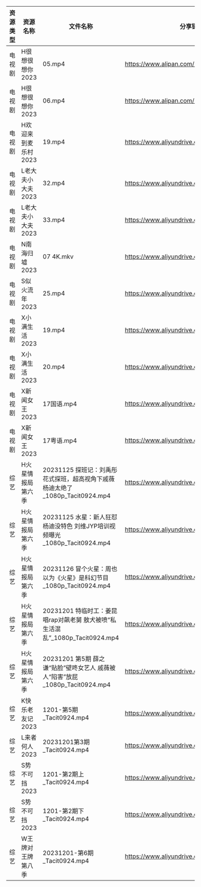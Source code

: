 | 资源类型 | 资源名称         | 文件名称                                                     | 分享链接                                      | 更新时间                |
| ---- | ------------ | -------------------------------------------------------- | ----------------------------------------- | ------------------- |
| 电视剧  | H很想很想你2023   | 05.mp4                                                   | https://www.alipan.com/s/hfMyZXe5zKx      | 2023-12-02 00:05:08 |
| 电视剧  | H很想很想你2023   | 06.mp4                                                   | https://www.alipan.com/s/hfMyZXe5zKx      | 2023-12-02 00:05:08 |
| 电视剧  | H欢迎来到麦乐村2023 | 19.mp4                                                   | https://www.aliyundrive.com/s/QrujKMCon12 | 2023-12-02 00:05:11 |
| 电视剧  | L老大夫小大夫2023  | 32.mp4                                                   | https://www.aliyundrive.com/s/GWSE766C2nF | 2023-12-02 00:05:16 |
| 电视剧  | L老大夫小大夫2023  | 33.mp4                                                   | https://www.aliyundrive.com/s/GWSE766C2nF | 2023-12-02 00:05:15 |
| 电视剧  | N南海归墟2023    | 07 4K.mkv                                                | https://www.aliyundrive.com/s/osS6eneRJvi | 2023-12-02 00:05:20 |
| 电视剧  | S似火流年2023    | 25.mp4                                                   | https://www.aliyundrive.com/s/UKFtN7MHpX6 | 2023-12-02 00:05:22 |
| 电视剧  | X小满生活2023    | 19.mp4                                                   | https://www.aliyundrive.com/s/1NqSyazx3ao | 2023-12-02 00:05:29 |
| 电视剧  | X小满生活2023    | 20.mp4                                                   | https://www.aliyundrive.com/s/1NqSyazx3ao | 2023-12-02 00:05:28 |
| 电视剧  | X新闻女王2023    | 17国语.mp4                                                 | https://www.aliyundrive.com/s/pQso7VmMDJg | 2023-12-02 00:05:32 |
| 电视剧  | X新闻女王2023    | 17粤语.mp4                                                 | https://www.aliyundrive.com/s/pQso7VmMDJg | 2023-12-02 00:05:32 |
| 综艺   | H火星情报局第六季    | 20231125 探班记：刘禹彤花式探班，超高视角下戚薇杨迪太绝了_1080p_Tacit0924.mp4    | https://www.aliyundrive.com/s/4azyom2fB4x | 2023-12-02 00:05:49 |
| 综艺   | H火星情报局第六季    | 20231125 水星：新人狂怼杨迪没特色 刘维JYP培训视频曝光_1080p_Tacit0924.mp4    | https://www.aliyundrive.com/s/4azyom2fB4x | 2023-12-02 00:05:48 |
| 综艺   | H火星情报局第六季    | 20231126 冒个火星：周也以为《火星》是科幻节目_1080p_Tacit0924.mp4          | https://www.aliyundrive.com/s/4azyom2fB4x | 2023-12-02 00:05:48 |
| 综艺   | H火星情报局第六季    | 20231201 特临时工：姜昆唱rap对飙老舅 敖犬被喷“私生活混乱”_1080p_Tacit0924.mp4 | https://www.aliyundrive.com/s/4azyom2fB4x | 2023-12-02 00:05:48 |
| 综艺   | H火星情报局第六季    | 20231201 第5期 薛之谦“贴脸”壁咚女艺人 戚薇被人“陷害”放屁_1080p_Tacit0924.mp4 | https://www.aliyundrive.com/s/4azyom2fB4x | 2023-12-02 00:05:47 |
| 综艺   | K快乐老友记2023   | 1201-第5期_Tacit0924.mp4                                   | https://www.aliyundrive.com/s/BxVL5bRR35N | 2023-12-02 00:05:54 |
| 综艺   | L来者何人2023    | 20231201第3期_Tacit0924.mp4                                | https://www.aliyundrive.com/s/r23ozuJUsih | 2023-12-02 00:05:57 |
| 综艺   | S势不可挡2023    | 1201-第2期上_Tacit0924.mp4                                  | https://www.aliyundrive.com/s/YDxMP5fStTR | 2023-12-02 00:06:09 |
| 综艺   | S势不可挡2023    | 1201-第2期下_Tacit0924.mp4                                  | https://www.aliyundrive.com/s/YDxMP5fStTR | 2023-12-02 00:06:09 |
| 综艺   | W王牌对王牌第八季    | 20231201-第6期_Tacit0924.mp4                               | https://www.aliyundrive.com/s/msfoWynj5eP | 2023-12-02 00:06:20 |
